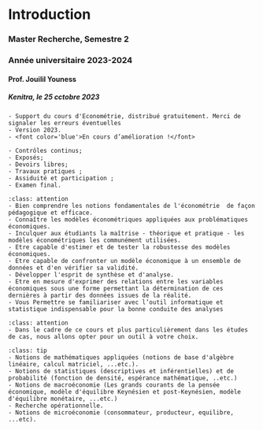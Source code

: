 # Introduction
### Master Recherche, Semestre 2
### Année universitaire 2023-2024
#### Prof. Jouilil Youness
##### Kenitra, le 25 cctobre 2023


```{admonition} Remarques
- Support du cours d'Econométrie, distribué gratuitement. Merci de signaler les erreurs éventuelles
- Version 2023.
- <font color='blue'>En cours d’amélioration !</font>
```

```{admonition} Evaluation
- Contrôles continus;
- Exposés;
- Devoirs libres;
- Travaux pratiques ;
- Assiduité et participation ;
- Examen final.
```

```{admonition} Objectifs du cours
:class: attention
- Bien comprendre les notions fondamentales de l'économétrie  de façon pédagogique et efficace.
- Connaître les modèles économétriques appliquées aux problématiques économiques.
- Inculquer aux étudiants la maîtrise - théorique et pratique - les modèles économétriques les communément utilisées.
- Etre capable d'estimer et de tester la robustesse des modèles économiques.
- Etre capable de confronter un modèle économique à un ensemble de données et d'en vérifier sa validité.
- Développer l'esprit de synthèse et d'analyse.
- Etre en mesure d'exprimer des relations entre les variables économiques sous une forme permettant la détermination de ces dernières à partir des données issues de la réalité.
- Vous Permettre se familiariser avec l’outil informatique et statistique indispensable pour la bonne conduite des analyses 
```

```{admonition} Objectifs du cours
:class: attention
- Dans le cadre de ce cours et plus particulièrement dans les études de cas, nous allons opter pour un outil à votre choix.
```

```{admonition} <font color='blue'>Pré-requis</font>
:class: tip
- Notions de mathématiques appliquées (notions de base d'algèbre linéaire, calcul matriciel, ...etc.).
- Notions de statistiques (descriptives et inférentielles) et de probabilité (fonction de densité, espérance mathématique, ..etc.)
- Notions de macroéconomie (Les grands courants de la pensée économique, modèle d'équilibre Keynésien et post-Keynésien, modèle d'équilibre monétaire, ...etc.)
- Recherche opérationnelle.
- Notions de microéconomie (consommateur, producteur, equilibre, ...etc).
```